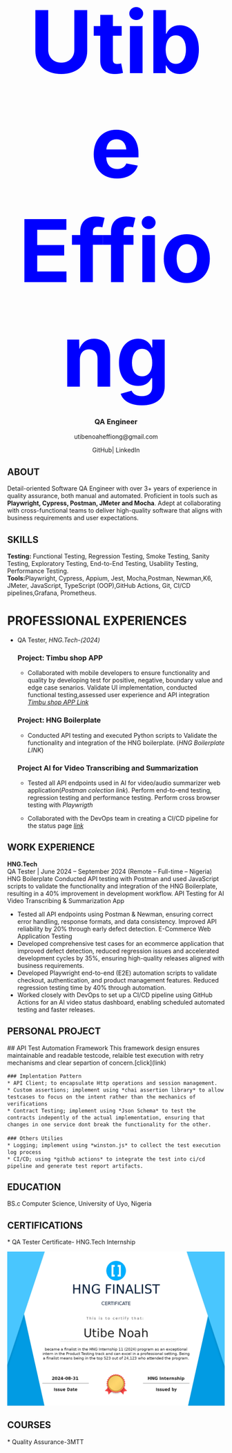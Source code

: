 

<h1 align="center">
  <span style="color:blue;  font-size:200px;">
    Utibe Effiong
  </span>
</h1>

<h3 align="center">QA Engineer</h3>
<p align="center">utibenoaheffiong@gmail.com</p>
<p align="center">GitHub| LinkedIn</p>



<h2>
  ABOUT
</h2>

Detail-oriented Software QA Engineer with over 3+ years of experience in quality assurance, both manual and automated. Proficient in tools such as <b>Playwright, Cypress, Postman, JMeter and Mocha</b>. Adept at collaborating with cross-functional teams to deliver high-quality software that aligns with business requirements and user expectations.



<h2>
  SKILLS
</h2>
  <b>Testing:</b> Functional Testing, Regression Testing, Smoke Testing, Sanity Testing, Exploratory Testing, End-to-End Testing, Usability Testing, Performance Testing.<br>
  <b>Tools:</b>Playwright, Cypress, Appium, Jest, Mocha,Postman, Newman,K6, JMeter, JavaScript, TypeScript (OOP),GitHub Actions, Git, CI/CD pipelines,Grafana, Prometheus.


 # PROFESSIONAL EXPERIENCES
  - QA Tester, *HNG.Tech-(2024)*


      ### Project: Timbu shop APP 
       * Collaborated with mobile developers to ensure functionality and quality by developing test for  positive, negative, boundary value and edge case senarios. Validate UI implementation, conducted functional testing,assessed user experience and API integration [*Timbu shop APP Link*]()

      ### Project: HNG Boilerplate
       *  Conducted API testing and executed Python scripts to Validate the functionality and integration of the HNG boilerplate. (*HNG Boilerplate LINK*)

      ### Project AI for Video Transcribing and Summarization
       *  Tested all API endpoints used in AI for video/audio summarizer web application(*Postman colection link*).
       Perform end-to-end testing, regression testing and performance testing.
       Perform cross browser testing with *Playwrigth*

       *  Collaborated with the DevOps team in creating a CI/CD pipeline for the status page [*link*](status.tifi.tv)

<h2>WORK EXPERIENCE</h2>

<b>HNG.Tech</b><br>
QA Tester | June 2024 – September 2024 (Remote – Full-time – Nigeria)
HNG Boilerplate
Conducted API testing with Postman and used JavaScript scripts to validate the functionality and integration of the HNG Boilerplate, resulting in a 40% improvement in development workflow.
API Testing for AI Video Transcribing & Summarization App
- Tested all API endpoints using Postman & Newman, ensuring correct error handling, response formats, and data consistency. Improved API reliability by 20% through early defect detection.
E-Commerce Web Application Testing
- Developed comprehensive test cases for an ecommerce application that improved defect detection, reduced regression issues and accelerated development cycles by 35%, ensuring high-quality releases aligned with business requirements.
- Developed Playwright  end-to-end (E2E) automation scripts to validate checkout, authentication, and product management features. Reduced regression testing time by 40% through automation.
- Worked closely with DevOps to set up a CI/CD pipeline using GitHub Actions for an AI video status dashboard, enabling scheduled automated testing and faster releases.



<h2>
  PERSONAL PROJECT
</h2>
    ## API Test Automation Framework
    This framework design ensures maintainable and readable testcode, relaible test execution with retry mechanisms and clear separtion of concern.[click](link)

    ### Implentation Pattern
    * API Client; to encapsulate Http operations and session management.
    * Custom assertions; implement using *chai assertion library* to allow testcases to focus on the intent rather than the mechanics of verifications
    * Contract Testing; implement using *Json Schema* to test the contracts indepently of the actual implementation, ensuring that changes in one service dont break the functionality for the other.

    ### Others Utilies
    * Logging; implement using *winston.js* to collect the test execution log process
    * CI/CD; using *github actions* to integrate the test into ci/cd pipeline and generate test report artifacts.


<h2>
  EDUCATION
</h2>
 
 <div>
    BS.c Computer Science, University of Uyo, Nigeria 
  

 </div>

  

 <h2>
  CERTIFICATIONS
</h2>
   *   QA Tester Certificate- HNG.Tech Internship 
 
![QA Tester Certificate- HNG.Tech Internship](https://github.com/utibenoah/QA_portfolio/blob/main/HNG%20Internship%2011_Utibe%20Noah_certificate_page-0001.jpg)


  <h2>
  COURSES
</h2>
   *   Quality Assurance-3MTT
